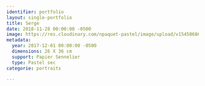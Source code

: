 ```yaml
---
identifier: portfolio
layout: single-portfolio
title: Serge
date: 2018-11-28 00:00:00 -0500
image: https://res.cloudinary.com/npaquet-pastel/image/upload/v1545068647/Serge-pastel-26-X-36-cm-2017-3.jpg
metadata:
  year: 2017-12-01 00:00:00 -0500
  dimensions: 26 X 36 cm
  support: Papier Sennelier
  type: Pastel sec
categorie: portraits

---
```

